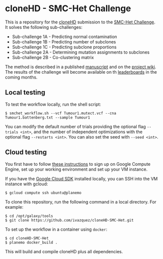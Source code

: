 # cloneHD - SMC-Het Challenge

This is a repository for the [cloneHD](http://www.sanger.ac.uk/science/tools/clonehd) submission to the [SMC-Het Challenge](http://dreamchallenges.org/project/home-upcoming/dream-9-5-icgc-tcga-dream-somatic-mutation-calling-tumor-heterogeneity-challenge-smc-het/). It solves the following sub-challenges:

* Sub-challenge 1A - Predicting normal contamination
* Sub-challenge 1B - Predicting number of subclones
* Sub-challenge 1C - Predicting subclone proportions
* Sub-challenge 2A - Determining mutation assignments to subclones
* Sub-challenge 2B - Co-clustering matrix

The method is described in a published [manuscript](http://www.cell.com/cell-reports/abstract/S2211-1247(14)00373-8) and on the [project wiki](https://www.synapse.org/#!Synapse:syn6148310/wiki/400535). The results of the challenge will become available on th [leaderboards](https://www.synapse.org/#!Synapse:syn2813581/wiki/303141) in the coming months.

## Local testing

To test the workflow locally, run the shell script:

    $ smchet_workflow.sh --vcf Tumour1.mutect.vcf --cna Tumour1.battenberg.txt --sample Tumour1

You can modify the default number of trials providing the optional flag `--trials <int>`, and the number of independent optimizations with the optional flag `--restarts <int>`. You can also set the seed with `--seed <int>`.

## Cloud testing

You first have to follow [these instructions](https://www.synapse.org/#!Synapse:syn2813581/wiki/303161) to sign up on Google Compute Engine, set up your working environment and set up your VM instance.

If you have the [Google Cloud SDK](https://cloud.google.com/sdk/) installed locally, you can SSH into the VM instance with gcloud:

    $ gcloud compute ssh ubuntu@planemo

To clone this repository, run the following command in a local directory. For example:

    $ cd /opt/galaxy/tools
    $ git clone https://github.com/ivazquez/cloneHD-SMC-Het.git

To set up the workflow in a container using `docker`:

    $ cd cloneHD-SMC-Het
    $ planemo docker_build .

This will build and compile cloneHD plus all dependencies.